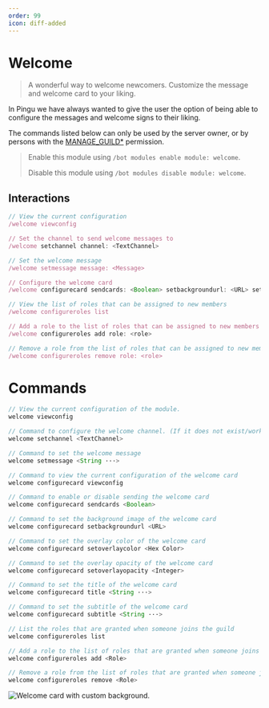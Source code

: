 ```yaml
---
order: 99
icon: diff-added
---
```


# Welcome
> A wonderful way to welcome newcomers. Customize the message and welcome card to your liking.

In Pingu we have always wanted to give the user the option of being able to configure the messages and welcome signs to their liking.

The commands listed below can only be used by the server owner, or by persons with the [MANAGE_GUILD\*](https://discord.com/developers/docs/topics/permissions) permission.

> Enable this module using `/bot modules enable module: welcome`.
>
> Disable this module using `/bot modules disable module: welcome`.

## Interactions

```javascript
// View the current configuration
/welcome viewconfig

// Set the channel to send welcome messages to
/welcome setchannel channel: <TextChannel>

// Set the welcome message
/welcome setmessage message: <Message>

// Configure the welcome card
/welcome configurecard sendcards: <Boolean> setbackgroundurl: <URL> setoverlaycolor: <Hex Color> setoverlayopacity: <Integer> title: <String> subtitle: <String>

// View the list of roles that can be assigned to new members
/welcome configureroles list

// Add a role to the list of roles that can be assigned to new members
/welcome configureroles add role: <role>

// Remove a role from the list of roles that can be assigned to new members
/welcome configureroles remove role: <role>
```

# Commands

```javascript
// View the current configuration of the module.
welcome viewconfig

// Command to configure the welcome channel. (If it does not exist/work, the message is not sent)
welcome setchannel <TextChannel>

// Command to set the welcome message
welcome setmessage <String ···>

// Command to view the current configuration of the welcome card
welcome configurecard viewconfig

// Command to enable or disable sending the welcome card
welcome configurecard sendcards <Boolean>

// Command to set the background image of the welcome card
welcome configurecard setbackgroundurl <URL>

// Command to set the overlay color of the welcome card
welcome configurecard setoverlaycolor <Hex Color>

// Command to set the overlay opacity of the welcome card
welcome configurecard setoverlayopacity <Integer>

// Command to set the title of the welcome card
welcome configurecard title <String ···>

// Command to set the subtitle of the welcome card
welcome configurecard subtitle <String ···>

// List the roles that are granted when someone joins the guild
welcome configureroles list

// Add a role to the list of roles that are granted when someone joins the guild
welcome configureroles add <Role>

// Remove a role from the list of roles that are granted when someone joins the guild
welcome configureroles remove <Role>
```

![Welcome card with custom background.](https://cdn.discordapp.com/attachments/883335734608670720/928767503830757437/yboqcdLDOieWRDxPbUxUcWrLIuradzdc.png)

